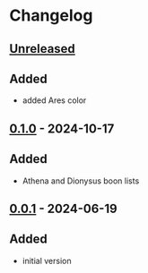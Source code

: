 # Changelog

## [Unreleased]
## Added
- added Ares color

## [0.1.0] - 2024-10-17

## Added

- Athena and Dionysus boon lists

## [0.0.1] - 2024-06-19

## Added

- initial version

[unreleased]: https://github.com/The-Black-Lodge/JowdayBanManager/compare/0.1.0...HEAD
[0.1.0]: https://github.com/The-Black-Lodge/JowdayBanManager/compare/0.0.1...0.1.0
[0.0.1]: https://github.com/The-Black-Lodge/JowdayBanManager/compare/7b17e4d29f911f463529110a854a36c370db620c...0.0.1
